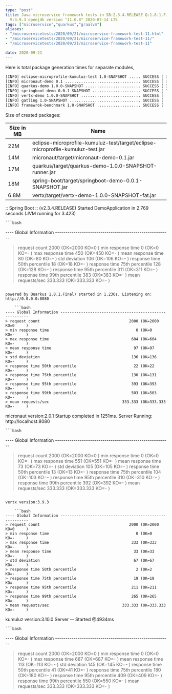 ```yaml
---
type: "post"
title: Java microservice framework tests in SB:2.3.4.RELEASE Q:1.8.1.Final M:2.0.2
  V:3.9.3 openjdk version "11.0.8" 2020-07-14 LTS
tags: ["microservice","quarkus","graalvm"]
aliases:
- "/microservicetests/2020/09/21/microservice-framework-test-11.html"
- "/microservicetests/2020/09/21/microservice-framework-test-11/"
- "/microservicetests/2020/09/21/microservice-framework-test-11"

date: 2020-09-21
---
```

 
Here is total package generation times for separate modules,
```bash
[INFO] eclipse-microprofile-kumuluz-test 1.0-SNAPSHOT ..... SUCCESS [ 32.910 s]
[INFO] micronaut-demo 0.1 ................................. SUCCESS [ 36.240 s]
[INFO] quarkus-demo 1.0.0-SNAPSHOT ........................ SUCCESS [ 34.225 s]
[INFO] springboot-demo 0.0.1-SNAPSHOT ..................... SUCCESS [ 12.434 s]
[INFO] vertx-demo 1.0.0-SNAPSHOT .......................... SUCCESS [  8.412 s]
[INFO] gatling 1.0-SNAPSHOT ............................... SUCCESS [  0.075 s]
[INFO] framewrok-benchmark 1.0-SNAPSHOT ................... SUCCESS [  0.000 s]
```
Size of created packages:

| Size in MB |  Name |
|------------|-------|
| 22M | eclipse-microprofile-kumuluz-test/target/eclipse-microprofile-kumuluz-test.jar |
| 14M | micronaut/target/micronaut-demo-0.1.jar |
| 17M | quarkus/target/quarkus-demo-1.0.0-SNAPSHOT-runner.jar |
| 18M | spring-boot/target/springboot-demo-0.0.1-SNAPSHOT.jar |
| 6.8M | vertx/target/vertx-demo-1.0.0-SNAPSHOT-fat.jar |


:: Spring Boot :: (v2.3.4.RELEASE) Started DemoApplication in 2.769 seconds (JVM running for 3.423)

    ```bash
---- Global Information --------------------------------------------------------
> request count                                       2000 (OK=2000   KO=0     )
> min response time                                      0 (OK=0      KO=-     )
> max response time                                    450 (OK=450    KO=-     )
> mean response time                                    80 (OK=80     KO=-     )
> std deviation                                        106 (OK=106    KO=-     )
> response time 50th percentile                         18 (OK=18     KO=-     )
> response time 75th percentile                        128 (OK=128    KO=-     )
> response time 95th percentile                        311 (OK=311    KO=-     )
> response time 99th percentile                        383 (OK=383    KO=-     )
> mean requests/sec                                333.333 (OK=333.333 KO=-     )
```

powered by Quarkus 1.8.1.Final) started in 1.236s. Listening on: http://0.0.0.0:8080

    ```bash
---- Global Information --------------------------------------------------------
> request count                                       2000 (OK=2000   KO=0     )
> min response time                                      0 (OK=0      KO=-     )
> max response time                                    604 (OK=604    KO=-     )
> mean response time                                    97 (OK=97     KO=-     )
> std deviation                                        136 (OK=136    KO=-     )
> response time 50th percentile                         22 (OK=22     KO=-     )
> response time 75th percentile                        130 (OK=131    KO=-     )
> response time 95th percentile                        393 (OK=393    KO=-     )
> response time 99th percentile                        503 (OK=503    KO=-     )
> mean requests/sec                                333.333 (OK=333.333 KO=-     )
```

micronaut version:2.0.1 Startup completed in 1251ms. Server Running: http://localhost:8080

    ```bash
---- Global Information --------------------------------------------------------
> request count                                       2000 (OK=2000   KO=0     )
> min response time                                      0 (OK=0      KO=-     )
> max response time                                    551 (OK=551    KO=-     )
> mean response time                                    73 (OK=73     KO=-     )
> std deviation                                        105 (OK=105    KO=-     )
> response time 50th percentile                         13 (OK=13     KO=-     )
> response time 75th percentile                        104 (OK=103    KO=-     )
> response time 95th percentile                        310 (OK=310    KO=-     )
> response time 99th percentile                        392 (OK=392    KO=-     )
> mean requests/sec                                333.333 (OK=333.333 KO=-     )
```

vertx version:3.9.3

    ```bash
---- Global Information --------------------------------------------------------
> request count                                       2000 (OK=2000   KO=0     )
> min response time                                      0 (OK=0      KO=-     )
> max response time                                    333 (OK=333    KO=-     )
> mean response time                                    33 (OK=33     KO=-     )
> std deviation                                         67 (OK=67     KO=-     )
> response time 50th percentile                          2 (OK=2      KO=-     )
> response time 75th percentile                         19 (OK=19     KO=-     )
> response time 95th percentile                        211 (OK=211    KO=-     )
> response time 99th percentile                        265 (OK=265    KO=-     )
> mean requests/sec                                333.333 (OK=333.333 KO=-     )
```

kumuluz version:3.10.0 Server -- Started @4934ms

    ```bash
---- Global Information --------------------------------------------------------
> request count                                       2000 (OK=2000   KO=0     )
> min response time                                      0 (OK=0      KO=-     )
> max response time                                    687 (OK=687    KO=-     )
> mean response time                                   113 (OK=113    KO=-     )
> std deviation                                        145 (OK=145    KO=-     )
> response time 50th percentile                         41 (OK=41     KO=-     )
> response time 75th percentile                        180 (OK=180    KO=-     )
> response time 95th percentile                        409 (OK=409    KO=-     )
> response time 99th percentile                        550 (OK=550    KO=-     )
> mean requests/sec                                333.333 (OK=333.333 KO=-     )
```
